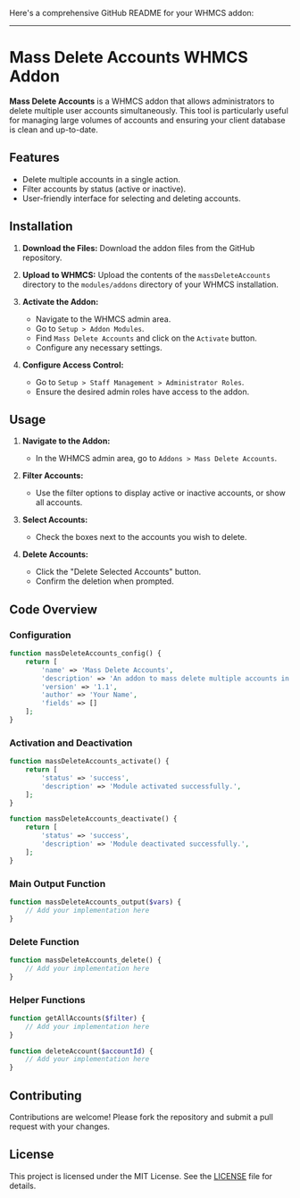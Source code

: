 Here's a comprehensive GitHub README for your WHMCS addon:

---

# Mass Delete Accounts WHMCS Addon

**Mass Delete Accounts** is a WHMCS addon that allows administrators to delete multiple user accounts simultaneously. This tool is particularly useful for managing large volumes of accounts and ensuring your client database is clean and up-to-date.

## Features

- Delete multiple accounts in a single action.
- Filter accounts by status (active or inactive).
- User-friendly interface for selecting and deleting accounts.

## Installation

1. **Download the Files:**
   Download the addon files from the GitHub repository.

2. **Upload to WHMCS:**
   Upload the contents of the `massDeleteAccounts` directory to the `modules/addons` directory of your WHMCS installation.

3. **Activate the Addon:**
   - Navigate to the WHMCS admin area.
   - Go to `Setup > Addon Modules`.
   - Find `Mass Delete Accounts` and click on the `Activate` button.
   - Configure any necessary settings.

4. **Configure Access Control:**
   - Go to `Setup > Staff Management > Administrator Roles`.
   - Ensure the desired admin roles have access to the addon.

## Usage

1. **Navigate to the Addon:**
   - In the WHMCS admin area, go to `Addons > Mass Delete Accounts`.

2. **Filter Accounts:**
   - Use the filter options to display active or inactive accounts, or show all accounts.

3. **Select Accounts:**
   - Check the boxes next to the accounts you wish to delete.
  

4. **Delete Accounts:**
   - Click the "Delete Selected Accounts" button.
   - Confirm the deletion when prompted.
  

## Code Overview

### Configuration

```php
function massDeleteAccounts_config() {
    return [
        'name' => 'Mass Delete Accounts',
        'description' => 'An addon to mass delete multiple accounts in WHMCS.',
        'version' => '1.1',
        'author' => 'Your Name',
        'fields' => []
    ];
}
```

### Activation and Deactivation

```php
function massDeleteAccounts_activate() {
    return [
        'status' => 'success',
        'description' => 'Module activated successfully.',
    ];
}

function massDeleteAccounts_deactivate() {
    return [
        'status' => 'success',
        'description' => 'Module deactivated successfully.',
    ];
}
```

### Main Output Function

```php
function massDeleteAccounts_output($vars) {
    // Add your implementation here
}
```

### Delete Function

```php
function massDeleteAccounts_delete() {
    // Add your implementation here
}
```

### Helper Functions

```php
function getAllAccounts($filter) {
    // Add your implementation here
}

function deleteAccount($accountId) {
    // Add your implementation here
}
```

## Contributing

Contributions are welcome! Please fork the repository and submit a pull request with your changes.

## License

This project is licensed under the MIT License. See the [LICENSE](LICENSE) file for details.

